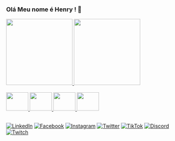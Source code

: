 ### Olá Meu nome é Henry ! 👋
<div>
  <a href="https://github.com/HenryNascimentoSilva">
    <img height="180em" src="https://github-readme-stats.vercel.app/api?username=HenryNascimentoSilva&show_icons=true&theme=dark"/>
    <img height="180em" src="https://github-readme-stats.vercel.app/api/top-langs/?username=HenryNascimentoSilva&theme=dark"/>
    
<div style="display: inline_block"><br>
  <img height="50em" width="60" src="https://cdn.jsdelivr.net/gh/devicons/devicon/icons/html5/html5-original.svg"/>
  <img height="50em" width="60" src="https://cdn.jsdelivr.net/gh/devicons/devicon/icons/css3/css3-original.svg"/>
  <img height="50em" width="60" src="https://cdn.jsdelivr.net/gh/devicons/devicon/icons/javascript/javascript-original.svg"/>
  <img height="50em" width="60" src="https://cdn.jsdelivr.net/gh/devicons/devicon/icons/python/python-original.svg"/>
</div>
    
##
    
[![LinkedIn](https://img.shields.io/badge/LinkedIn-0077B5?style=for-the-badge&logo=linkedin&logoColor=white)](https://www.linkedin.com/in/henry-nascimento-749083267/)
[![Facebook](https://img.shields.io/badge/Facebook-1877F2?style=for-the-badge&logo=facebook&logoColor=white)](https://www.facebook.com/H.P.NascimentoSilva/)
[![Instagram](https://img.shields.io/badge/Instagram-E4405F?style=for-the-badge&logo=instagram&logoColor=white)](https://www.instagram.com/henry_nascimento_/)
[![Twitter](https://img.shields.io/badge/Twitter-1DA1F2?style=for-the-badge&logo=twitter&logoColor=white)](https://twitter.com/Keehd_)
[![TikTok](https://img.shields.io/badge/TikTok-000000?style=for-the-badge&logo=tiktok&logoColor=white)](https://www.tiktok.com/@keehd)
[![Discord](https://img.shields.io/badge/Discord-7289DA?style=for-the-badge&logo=discord&logoColor=white)](https://discord.gg/7bY6MyP6MY)
[![Twitch](https://img.shields.io/badge/Twitch-9146FF?style=for-the-badge&logo=twitch&logoColor=white)](www.twitch.tv/keehd?sr=aa)
